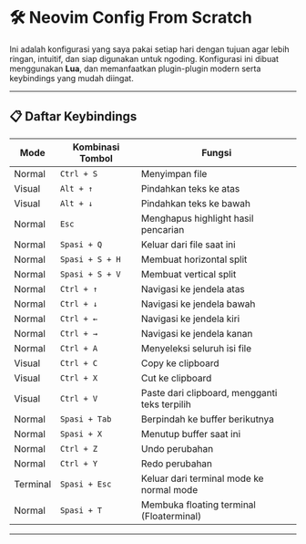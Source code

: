 # 🛠️ Neovim Config From Scratch

Ini adalah konfigurasi yang saya pakai setiap hari dengan tujuan agar lebih ringan, intuitif, dan siap digunakan untuk ngoding. Konfigurasi ini dibuat menggunakan **Lua**, dan memanfaatkan plugin-plugin modern serta keybindings yang mudah diingat.

---

## 📋 Daftar Keybindings

| Mode     | Kombinasi Tombol | Fungsi                                        |
| -------- | ---------------- | --------------------------------------------- |
| Normal   | `Ctrl + S`       | Menyimpan file                                |
| Visual   | `Alt + ↑`        | Pindahkan teks ke atas                        |
| Visual   | `Alt + ↓`        | Pindahkan teks ke bawah                       |
| Normal   | `Esc`            | Menghapus highlight hasil pencarian           |
| Normal   | `Spasi + Q`      | Keluar dari file saat ini                     |
| Normal   | `Spasi + S + H`  | Membuat horizontal split                      |
| Normal   | `Spasi + S + V`  | Membuat vertical split                        |
| Normal   | `Ctrl + ↑`       | Navigasi ke jendela atas                      |
| Normal   | `Ctrl + ↓`       | Navigasi ke jendela bawah                     |
| Normal   | `Ctrl + ←`       | Navigasi ke jendela kiri                      |
| Normal   | `Ctrl + →`       | Navigasi ke jendela kanan                     |
| Normal   | `Ctrl + A`       | Menyeleksi seluruh isi file                   |
| Visual   | `Ctrl + C`       | Copy ke clipboard                             |
| Visual   | `Ctrl + X`       | Cut ke clipboard                              |
| Visual   | `Ctrl + V`       | Paste dari clipboard, mengganti teks terpilih |
| Normal   | `Spasi + Tab`    | Berpindah ke buffer berikutnya                |
| Normal   | `Spasi + X`      | Menutup buffer saat ini                       |
| Normal   | `Ctrl + Z`       | Undo perubahan                                |
| Normal   | `Ctrl + Y`       | Redo perubahan                                |
| Terminal | `Spasi + Esc`    | Keluar dari terminal mode ke normal mode      |
| Normal   | `Spasi + T`      | Membuka floating terminal (Floaterminal)      |

---
